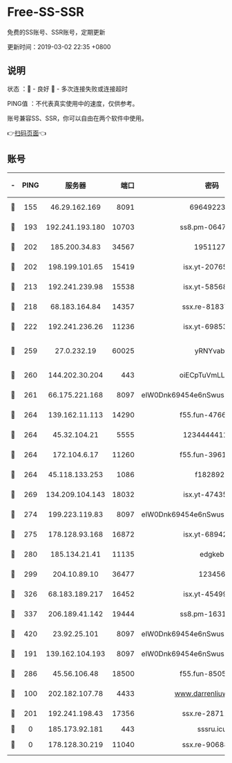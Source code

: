 # Free-SS-SSR

免费的SS账号、SSR账号，定期更新

更新时间：2019-03-02 22:35 +0800

## 说明

状态     ：🙂 - 良好 🙁 - 多次连接失败或连接超时

PING值   ：不代表真实使用中的速度，仅供参考。

账号兼容SS、SSR，你可以自由在两个软件中使用。

👉[扫码页面](https://liesauer.github.io/free-ss-ssr.github.io/)👈

## 账号

|-|PING|服务器|端口|密码|加密方式|区域|
|:----:|:----:|:-----:|-----:|:----:|:----:|:----:|
|🙂|155|46.29.162.169|8091|6964922356|aes-256-cfb|RU|
|🙂|193|192.241.193.180|10703|ss8.pm-06476648|aes-256-cfb|US|
|🙂|202|185.200.34.83|34567|19511276|aes-256-cfb|US|
|🙂|202|198.199.101.65|15419|isx.yt-20765737|aes-256-cfb|US|
|🙂|213|192.241.239.98|15538|isx.yt-58568781|aes-256-cfb|US|
|🙂|218|68.183.164.84|14357|ssx.re-81837624|aes-256-cfb|US|
|🙂|222|192.241.236.26|11236|isx.yt-69853329|aes-256-cfb|US|
|🙂|259|27.0.232.19|60025|yRNYvabB|xchacha20-ietf-poly1305|HK|
|🙂|260|144.202.30.204|443|oiECpTuVmLLxk4Ts|aes-256-cfb|US|
|🙂|261|66.175.221.168|8097|eIW0Dnk69454e6nSwuspv9DmS201tQ0D|aes-256-cfb|US|
|🙂|264|139.162.11.113|14290|f55.fun-47666112|aes-256-cfb|SG|
|🙂|264|45.32.104.21|5555|1234444411111|aes-256-cfb|SG|
|🙂|264|172.104.6.17|11260|f55.fun-39616774|aes-256-cfb|US|
|🙂|264|45.118.133.253|1086|f1828920|aes-256-cfb|SG|
|🙂|269|134.209.104.143|18032|isx.yt-47435450|aes-256-cfb|SG|
|🙂|274|199.223.119.83|8097|eIW0Dnk69454e6nSwuspv9DmS201tQ0D|aes-256-cfb|US|
|🙂|275|178.128.93.168|16872|isx.yt-68942633|aes-256-cfb|SG|
|🙂|280|185.134.21.41|11135|edgkeb|aes-256-cfb|GB|
|🙂|299|204.10.89.10|36477|123456|aes-256-cfb|US|
|🙂|326|68.183.189.217|16452|isx.yt-45499514|aes-256-cfb|SG|
|🙂|337|206.189.41.142|19444|ss8.pm-16317279|aes-256-cfb|SG|
|🙂|420|23.92.25.101|8097|eIW0Dnk69454e6nSwuspv9DmS201tQ0D|aes-256-cfb|US|
|🙂|191|139.162.104.193|8097|eIW0Dnk69454e6nSwuspv9DmS201tQ0D|aes-256-cfb|JP|
|🙂|286|45.56.106.48|18500|f55.fun-85055733|aes-256-cfb|US|
|🙁|100|202.182.107.78|4433|www.darrenliuwei.com|aes-256-cfb|JP|
|🙁|201|192.241.198.43|17356|ssx.re-28711646|aes-256-cfb|US|
|🙁|0|185.173.92.181|443|sssru.icu|rc4-md5|RU|
|🙁|0|178.128.30.219|11040|ssx.re-90688619|aes-256-cfb|SG|
